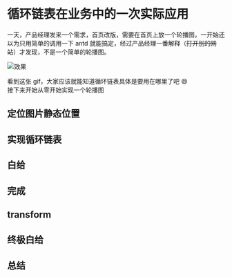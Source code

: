 # 循环链表在业务中的一次实际应用

一天，产品经理发来一个需求，首页改版，需要在首页上放一个轮播图，一开始还以为只用简单的调用一下 antd 就能搞定，经过产品经理一番解释（~~打开别的网站~~）才发现，不是一个简单的轮播图。

![效果](https://s1.huangchengtuo.com/img/211102swiper.gif)

看到这张 gif，大家应该就能知道循环链表具体是要用在哪里了吧 😄  
接下来开始从零开始实现一个轮播图

## 定位图片静态位置

## 实现循环链表

## 白给

## 完成

## transform

## 终极白给

## 总结
